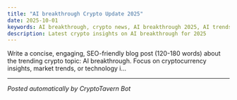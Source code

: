 ```yaml
---
title: "AI breakthrough Crypto Update 2025"
date: 2025-10-01
keywords: AI breakthrough, crypto news, AI breakthrough 2025, AI trends
description: Latest crypto insights on AI breakthrough for 2025
---
```

Write a concise, engaging, SEO-friendly blog post (120-180 words) about the trending crypto topic: AI breakthrough. Focus on cryptocurrency insights, market trends, or technology i...
<ins class="adsense" data-ad-client="ca-pub-YOUR_ADSENSE_ID" data-ad-slot="YOUR_AD_SLOT" data-ad-format="auto"></ins>
<script>(adsbygoogle = window.adsbygoogle || []).push({});</script>
---
*Posted automatically by CryptoTavern Bot*

